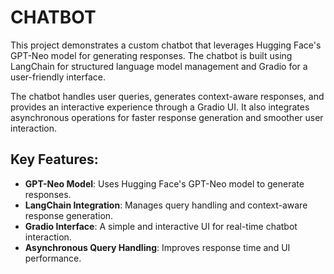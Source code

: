 # CHATBOT
This project demonstrates a custom chatbot that leverages Hugging Face's GPT-Neo model for generating responses. The chatbot is built using LangChain for structured language model management and Gradio for a user-friendly interface.

The chatbot handles user queries, generates context-aware responses, and provides an interactive experience through a Gradio UI. It also integrates asynchronous operations for faster response generation and smoother user interaction.

## Key Features:
- **GPT-Neo Model**: Uses Hugging Face's GPT-Neo model to generate responses.
- **LangChain Integration**: Manages query handling and context-aware response generation.
- **Gradio Interface**: A simple and interactive UI for real-time chatbot interaction.
- **Asynchronous Query Handling**: Improves response time and UI performance.
